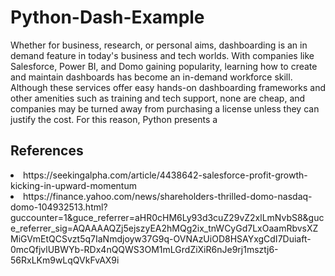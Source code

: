 # Python-Dash-Example

Whether for business, research, or personal aims, dashboarding is an in demand feature in today's business and tech worlds. With companies like Salesforce, Power BI, and Domo gaining popularity, learning how to create and maintain dashboards has become an in-demand workforce skill. Although these services offer easy hands-on dashboarding frameworks and other amenities such as training and tech support, none are cheap, and companies may be turned away from purchasing a license unless they can justify the cost.
For this reason, Python presents a 


## References
<li>https://seekingalpha.com/article/4438642-salesforce-profit-growth-kicking-in-upward-momentum</li>
<li>https://finance.yahoo.com/news/shareholders-thrilled-domo-nasdaq-domo-104932513.html?guccounter=1&guce_referrer=aHR0cHM6Ly93d3cuZ29vZ2xlLmNvbS8&guce_referrer_sig=AQAAAAQZj5ejszyEA2hMQg2ix_tnWCyGd7LxOaamRbvsXZMiGVmEtQCSvzt5q7IaNmdjoyw37G9q-OVNAzUiOD8HSAYxgCdI7Duiaft-0mcQfjvlUBWYb-RDx4nQQWS3OM1mLGrdZiXiR6nJe9rj1msztj6-56RxLKm9wLqQVkFvAX9i</li>
